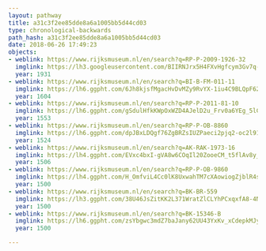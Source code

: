 ```yaml
---
layout: pathway
title: a31c3f2ee85dde8a6a1005bb5d44cd03
type: chronological-backwards
path_hash: a31c3f2ee85dde8a6a1005bb5d44cd03
date: 2018-06-26 17:49:23
objects:
- weblink: https://www.rijksmuseum.nl/en/search?q=RP-P-2009-1926-32
  imglink: https://lh3.googleusercontent.com/BIIRNJrx5H4FXvHgfcym3Gv7q-NBxCBNINh-YkIWVYC4fRZaXI3wHbIelQzXjURKjhjsZCoQTnMhF2BW6Le4NEmzNQuK=s200
  year: 1931
- weblink: https://www.rijksmuseum.nl/en/search?q=BI-B-FM-011-11
  imglink: https://lh6.ggpht.com/6Jh8kjsfMgacHvDvMZy9RvYX-1iu4C9BLQpF62T4D9-6JTrGo_6WFizZwSDofX8rBq4IuSGar-Rm3lwWYgDzaZQdqv0=s200
  year: 1604
- weblink: https://www.rijksmuseum.nl/en/search?q=RP-P-2011-81-10
  imglink: https://lh6.ggpht.com/gSdulHfkKWpOxWZD4AJelD2u_Frv0a6YEg_5lCIbBMNV141GyvC4_sPRmZUlRim9T_KyzTvnWWw65DKosLAuHDpjNnQn=s200
  year: 1553
- weblink: https://www.rijksmuseum.nl/en/search?q=RP-P-OB-8860
  imglink: https://lh6.ggpht.com/dpJBxLDQgf76ZgBRZsIUZPaeci2pjq2-oc2l912IC4p76pP2Oim6WZJE4DLV9drPUr6ypRUwy0DNRFgymBQcDqxJAIkk=s200
  year: 1524
- weblink: https://www.rijksmuseum.nl/en/search?q=AK-RAK-1973-16
  imglink: https://lh4.ggpht.com/EVxc4bxI-gVA8w6COqIl20ZooeCM_t5flAv8y_1vqeNLMuBswLfVomElEazm1flCqGcZ1XX0J-PLSv2ilOznaGy0hSk=s200
  year: 1506
- weblink: https://www.rijksmuseum.nl/en/search?q=RP-P-OB-9860
  imglink: https://lh4.ggpht.com/H_OmfviL4Cc0lK8UxwahTM7cXAowiogZjblR4saZ4Ethtcd9uNDGn2AJb4AHLCGfQg1JsTlT3ZzXe59BJZu5ZWO1ZAKo=s200
  year: 1500
- weblink: https://www.rijksmuseum.nl/en/search?q=BK-BR-559
  imglink: https://lh3.ggpht.com/38U46JsZitKK2L371WratZlCLYhPCxqxfA8-4NNYMogv9KS2DEU0MC6dfC0XAjuOiC1SayzdkXIyvilz8h32SYF4mw=s200
  year: 1500
- weblink: https://www.rijksmuseum.nl/en/search?q=BK-15346-B
  imglink: https://lh6.ggpht.com/zsYbgwc3mdZ7baJany62UU43YxKv_xCdepkMJyknZ_vgsE0yqca8SGYbHpxVDy1hVQB3_TeMeo3h1ZqUQUqaU7W0Pg=s200
  year: 1500

---
```

